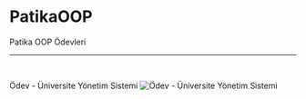 # PatikaOOP
Patika OOP Ödevleri

---

<br>

Ödev - Üniversite Yönetim Sistemi
![Ödev - Üniversite Yönetim Sistemi](/img/Patika%20OOP%20Digram%20Ödevi.png)